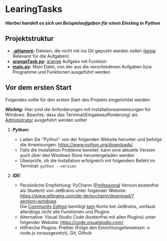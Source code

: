# LearingTasks

***Hierbei handelt es sich um Beispielaufgaben für einen Einstieg in Python***

## Projektstruktur

- **[.gitignore](.gitignore):** Dateien, die nicht mit ins Git gepusht werden sollen (<ins>keine</ins> Relevanz für die Aufgaben)
- **[arangeTask.py](arangeTask.py):** <ins>arange</ins> Aufgabe mit Funktion
- **[main.py](main.py):** Main Datei, von der aus die verschiedenen Aufgaben bzw. Programme und Funktionen ausgeführt werden

## Vor dem ersten Start

Folgendes sollte für den ersten Start des Projekts eingerichtet werden:

***Wichtig:*** Hier sind die Anforderungen mit Installationsanweisungen für Windows. Beachte, dass das Terminal(Eingabeaufforderung) als <ins>Administrator</ins> ausgeführt werden sollte!

1. ***Python:***
    - Laden Sie "Python" von der folgenden Website herunter und befolge die Anweisungen: https://www.python.org/downloads/
    - Falls die Installation Probleme bereitet, kann eine aktuelle Version auch über den Windows Store heruntergeladen werden
    - Überprüfe, ob die Installation erfolgreich mit folgendem Befehl im Terminal: `python --version`

2. ***IDE:***
    - Persönliche Empfehlung: PyCharm (<ins>Professional</ins> Version kostenfrei als Student) von JetBrains unter folgender Website: https://www.jetbrains.com/de-de/pycharm/download/?section=windows <br>
      Die <ins>Community Edition</ins> benötigt <ins>kein</ins> Konto bei JetBrains, umfasst allerdings nicht alle Funktionen und Plugins
    - Alternative: Visual Studio Code (kostenfrei mit allen Plugins) unter folgender Website: https://code.visualstudio.com/
    - Hilfreiche Plugins: Prettier (Folge den Einrichtungshinweisen → node.js vorausgesetzt), Git, Github